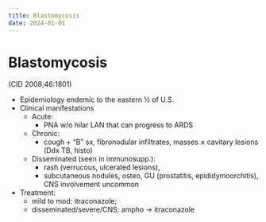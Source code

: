 ```yaml
---
title: Blastomycosis
date: 2024-01-01
---
```


# Blastomycosis

(CID 2008;46:1801)

- Epidemiology endemic to the eastern ½ of U.S.
- Clinical manifestations
  - Acute:
    - PNA w/o hilar LAN that can progress to ARDS
  - Chronic:
    - cough + “B” sx, fibronodular infiltrates, masses ± cavitary lesions (Ddx TB, histo)
  - Disseminated (seen in immunosupp.):
    - rash (verrucous, ulcerated lesions),
    - subcutaneous nodules, osteo, GU (prostatitis, epididymoorchitis), CNS involvement uncommon
- Treatment:
  - mild to mod: itraconazole;
  - disseminated/severe/CNS: ampho → itraconazole
